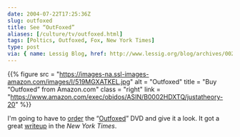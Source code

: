 ```yaml
--- 
date: 2004-07-22T17:25:36Z
slug: outfoxed
title: See “OutFoxed”
aliases: [/culture/tv/outfoxed.html]
tags: [Poltics, Outfoxed, Fox, New York Times]
type: post
via: { name: Lessig Blog, href: http://www.lessig.org/blog/archives/002041.shtml }
---
```


{{% figure
  src   = "https://images-na.ssl-images-amazon.com/images/I/519MGXATKEL.jpg"
  alt   = "Outfoxed"
  title = "Buy “Outfoxed” from Amazon.com"
  class = "right"
  link  = "https://www.amazon.com/exec/obidos/ASIN/B0002HDXTQ/justatheory-20"
%}}

I'm going to have to [order] the “[Outfoxed]” DVD and give it a look. It got a
great [writeup] in the *New York Times*.

  [order]: https://www.amazon.com/exec/obidos/ASIN/B0002HDXTQ/justatheory-20
    "Buy “Outfoxed” from Amazon.com"
  [Outfoxed]: http:/outfoxed.org/ "Outfoxed Website"
  [writeup]: http://www.nytimes.com/2004/07/20/movies/20OUTF.html?ex=1247976000;en=9f285ca5c831ad9f;ei=5090;partner=rssuserland
  [Lessig Blog]: http://www.lessig.org/blog/archives/002041.shtml
    "Lawrence Lessig's Blog"
